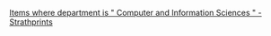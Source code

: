 [Items where department is " Computer and Information Sciences " - Strathprints](https://qi.tc/qi/114472)